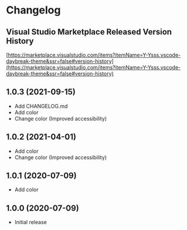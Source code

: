 # Changelog
## Visual Studio Marketplace Released Version History

[https://marketplace.visualstudio.com/items?itemName=Y-Ysss.vscode-daybreak-theme&ssr=false#version-history](https://marketplace.visualstudio.com/items?itemName=Y-Ysss.vscode-daybreak-theme&ssr=false#version-history)


## 1.0.3 (2021-09-15)
- Add CHANGELOG.md
- Add color
- Change color (Improved accessibility)


## 1.0.2 (2021-04-01)
- Add color
- Change color (Improved accessibility)

## 1.0.1 (2020-07-09)
- Add color


## 1.0.0 (2020-07-09)
- Initial release
